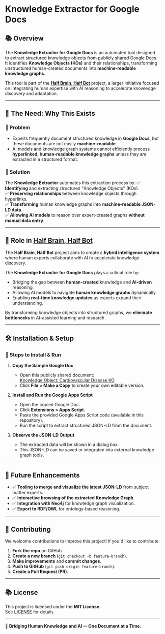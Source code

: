 # Knowledge Extractor for Google Docs

## 📚 Overview
The **Knowledge Extractor for Google Docs** is an automated tool designed to extract structured knowledge objects from publicly shared Google Docs. It identifies **Knowledge Objects (KOs)** and their relationships, transforming unstructured human-created documents into **machine-readable knowledge graphs**.

This tool is part of the **[Half Brain, Half Bot](https://github.com/Half-Brain-Half-Bot)** project, a larger initiative focused on integrating human expertise with AI reasoning to accelerate knowledge discovery and adaptation.

---

## 🎯 The Need: Why This Exists
### **🔹 Problem**
- Experts frequently document structured knowledge in **Google Docs**, but these documents are not easily **machine-readable**.
- AI models and knowledge graph systems cannot efficiently process **hyperlinked, human-readable knowledge graphs** unless they are extracted in a structured format.

### **🔹 Solution**
The **Knowledge Extractor** automates this extraction process by:
✅ **Identifying** and extracting structured "Knowledge Objects" (KOs).  
✅ **Preserving relationships** between knowledge objects through hyperlinks.  
✅ **Transforming** human knowledge graphs into **machine-readable JSON-LD data**.  
✅ **Allowing AI models** to reason over expert-created graphs **without manual data entry**.  

---

## 🚀 Role in [Half Brain, Half Bot](https://github.com/Half-Brain-Half-Bot)
The **Half Brain, Half Bot** project aims to create a **hybrid intelligence system** where human experts collaborate with AI to accelerate knowledge discovery.  

The **Knowledge Extractor for Google Docs** plays a critical role by:
- Bridging the gap between **human-created** knowledge and **AI-driven** reasoning.
- Allowing AI models to navigate **human knowledge graphs** dynamically.
- Enabling **real-time knowledge updates** as experts expand their understanding.

By transforming knowledge objects into structured graphs, we **eliminate bottlenecks** in AI-assisted learning and research.

---

## 🛠️ Installation & Setup

### **🔹 Steps to Install & Run**
1. **Copy the Sample Google Doc**
   - Open this publicly shared document:  
     [Knowledge Object: Cardiovascular Disease KO](https://docs.google.com/document/d/1fIjefD3yYNnV0i3X9n8xL8CnOhE0BDyiZWXcGb8cRgY/edit?usp=sharing)
   - Click **File > Make a Copy** to create your own editable version.

2. **Install and Run the Google Apps Script**
   - Open the copied Google Doc.
   - Click **Extensions > Apps Script**.
   - Paste the provided Google Apps Script code (available in this repository).
   - Run the script to extract structured JSON-LD from the document.

3. **Observe the JSON-LD Output**
   - The extracted data will be shown in a dialog box.
   - This JSON-LD can be saved or integrated into external knowledge graph tools.

---

## 🏃 Future Enhancements
- ✅ **Tooling to merge and visualize the latest JSON-LD** from subject matter experts.
- ✅ **Interactive browsing of the extracted Knowledge Graph**.
- ✅ **Integration with Neo4j** for knowledge graph visualization.
- ✅ **Export to RDF/OWL** for ontology-based reasoning.

---

## 🤝 Contributing
We welcome contributions to improve this project! If you'd like to contribute:
1. **Fork the repo** on GitHub.
2. **Create a new branch** (`git checkout -b feature-branch`).
3. **Make improvements** and **commit changes**.
4. **Push to GitHub** (`git push origin feature-branch`).
5. **Create a Pull Request (PR)**.

---

## 📚 License
This project is licensed under the **MIT License**.  
See [LICENSE](LICENSE) for details.

---
🚀 **Bridging Human Knowledge and AI — One Document at a Time.**

